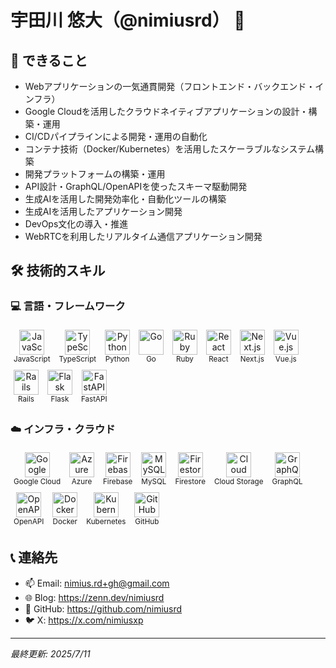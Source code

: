 # 宇田川 悠大（@nimiusrd） 👋

## 🚀 できること

- Webアプリケーションの一気通貫開発（フロントエンド・バックエンド・インフラ）
- Google Cloudを活用したクラウドネイティブアプリケーションの設計・構築・運用
- CI/CDパイプラインによる開発・運用の自動化
- コンテナ技術（Docker/Kubernetes）を活用したスケーラブルなシステム構築
- 開発プラットフォームの構築・運用
- API設計・GraphQL/OpenAPIを使ったスキーマ駆動開発
- 生成AIを活用した開発効率化・自動化ツールの構築
- 生成AIを活用したアプリケーション開発
- DevOps文化の導入・推進
- WebRTCを利用したリアルタイム通信アプリケーション開発

## 🛠️ 技術的スキル

### 💻 言語・フレームワーク
<p align="left">
  <span style="display: inline-block; text-align: center; margin: 5px;">
      <img src="https://cdn.jsdelivr.net/gh/devicons/devicon/icons/javascript/javascript-original.svg" width="40" height="40" alt="JavaScript" title="JavaScript" />
      <br>
      <sub>JavaScript</sub>
    </span>
  <span style="display: inline-block; text-align: center; margin: 5px;">
      <img src="https://cdn.jsdelivr.net/gh/devicons/devicon/icons/typescript/typescript-original.svg" width="40" height="40" alt="TypeScript" title="TypeScript" />
      <br>
      <sub>TypeScript</sub>
    </span>
  <span style="display: inline-block; text-align: center; margin: 5px;">
      <img src="https://cdn.jsdelivr.net/gh/devicons/devicon/icons/python/python-original.svg" width="40" height="40" alt="Python" title="Python" />
      <br>
      <sub>Python</sub>
    </span>
  <span style="display: inline-block; text-align: center; margin: 5px;">
      <img src="https://cdn.jsdelivr.net/gh/devicons/devicon/icons/go/go-original.svg" width="40" height="40" alt="Go" title="Go" />
      <br>
      <sub>Go</sub>
    </span>
  <span style="display: inline-block; text-align: center; margin: 5px;">
      <img src="https://cdn.jsdelivr.net/gh/devicons/devicon/icons/ruby/ruby-original.svg" width="40" height="40" alt="Ruby" title="Ruby" />
      <br>
      <sub>Ruby</sub>
    </span>
  <span style="display: inline-block; text-align: center; margin: 5px;">
      <img src="https://cdn.jsdelivr.net/gh/devicons/devicon/icons/react/react-original.svg" width="40" height="40" alt="React" title="React" />
      <br>
      <sub>React</sub>
    </span>
  <span style="display: inline-block; text-align: center; margin: 5px;">
      <img src="https://cdn.jsdelivr.net/gh/devicons/devicon/icons/nextjs/nextjs-line.svg" width="40" height="40" alt="Next.js" title="Next.js" />
      <br>
      <sub>Next.js</sub>
    </span>
  <span style="display: inline-block; text-align: center; margin: 5px;">
      <img src="https://cdn.jsdelivr.net/gh/devicons/devicon/icons/vuejs/vuejs-original.svg" width="40" height="40" alt="Vue.js" title="Vue.js" />
      <br>
      <sub>Vue.js</sub>
    </span>
  <span style="display: inline-block; text-align: center; margin: 5px;">
      <img src="https://cdn.jsdelivr.net/gh/devicons/devicon/icons/rails/rails-original-wordmark.svg" width="40" height="40" alt="Rails" title="Rails" />
      <br>
      <sub>Rails</sub>
    </span>
  <span style="display: inline-block; text-align: center; margin: 5px;">
      <img src="https://cdn.jsdelivr.net/gh/devicons/devicon/icons/flask/flask-original-wordmark.svg" width="40" height="40" alt="Flask" title="Flask" />
      <br>
      <sub>Flask</sub>
    </span>
  <span style="display: inline-block; text-align: center; margin: 5px;">
      <img src="https://cdn.jsdelivr.net/gh/devicons/devicon/icons/fastapi/fastapi-original.svg" width="40" height="40" alt="FastAPI" title="FastAPI" />
      <br>
      <sub>FastAPI</sub>
    </span>
</p>

### ☁️ インフラ・クラウド
<p align="left">
  <span style="display: inline-block; text-align: center; margin: 5px;">
      <img src="https://cdn.jsdelivr.net/gh/devicons/devicon/icons/googlecloud/googlecloud-original.svg" width="40" height="40" alt="Google Cloud" title="Google Cloud" />
      <br>
      <sub>Google Cloud</sub>
    </span>
  <span style="display: inline-block; text-align: center; margin: 5px;">
      <img src="https://cdn.jsdelivr.net/gh/devicons/devicon/icons/azure/azure-original.svg" width="40" height="40" alt="Azure" title="Azure" />
      <br>
      <sub>Azure</sub>
    </span>
  <span style="display: inline-block; text-align: center; margin: 5px;">
      <img src="https://cdn.jsdelivr.net/gh/devicons/devicon/icons/firebase/firebase-original.svg" width="40" height="40" alt="Firebase" title="Firebase" />
      <br>
      <sub>Firebase</sub>
    </span>
  <span style="display: inline-block; text-align: center; margin: 5px;">
      <img src="https://cdn.jsdelivr.net/gh/devicons/devicon/icons/mysql/mysql-original.svg" width="40" height="40" alt="MySQL" title="MySQL" />
      <br>
      <sub>MySQL</sub>
    </span>
  <span style="display: inline-block; text-align: center; margin: 5px;">
      <img src="https://icon.icepanel.io/GCP/svg/Firestore.svg" width="40" height="40" alt="Firestore" title="Firestore" />
      <br>
      <sub>Firestore</sub>
    </span>
  <span style="display: inline-block; text-align: center; margin: 5px;">
      <img src="https://icon.icepanel.io/GCP/svg/Cloud-Storage.svg" width="40" height="40" alt="Cloud Storage" title="Cloud Storage" />
      <br>
      <sub>Cloud Storage</sub>
    </span>
  <span style="display: inline-block; text-align: center; margin: 5px;">
      <img src="https://cdn.jsdelivr.net/gh/devicons/devicon/icons/graphql/graphql-plain.svg" width="40" height="40" alt="GraphQL" title="GraphQL" />
      <br>
      <sub>GraphQL</sub>
    </span>
  <span style="display: inline-block; text-align: center; margin: 5px;">
      <img src="https://cdn.jsdelivr.net/gh/devicons/devicon/icons/openapi/openapi-original.svg" width="40" height="40" alt="OpenAPI" title="OpenAPI" />
      <br>
      <sub>OpenAPI</sub>
    </span>
  <span style="display: inline-block; text-align: center; margin: 5px;">
      <img src="https://cdn.jsdelivr.net/gh/devicons/devicon/icons/docker/docker-original.svg" width="40" height="40" alt="Docker" title="Docker" />
      <br>
      <sub>Docker</sub>
    </span>
  <span style="display: inline-block; text-align: center; margin: 5px;">
      <img src="https://cdn.jsdelivr.net/gh/devicons/devicon/icons/kubernetes/kubernetes-original.svg" width="40" height="40" alt="Kubernetes" title="Kubernetes" />
      <br>
      <sub>Kubernetes</sub>
    </span>
  <span style="display: inline-block; text-align: center; margin: 5px;">
      <img src="https://cdn.jsdelivr.net/gh/devicons/devicon/icons/github/github-original-wordmark.svg" width="40" height="40" alt="GitHub" title="GitHub" />
      <br>
      <sub>GitHub</sub>
    </span>
</p>

## 📞 連絡先

- 📫 Email: nimius.rd+gh@gmail.com
- 🌐 Blog: https://zenn.dev/nimiusrd
- 🐙 GitHub: https://github.com/nimiusrd
- 🐦 X: https://x.com/nimiusxp

---

*最終更新: 2025/7/11*

